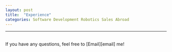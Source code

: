 ```yaml
---
layout: post
title:  "Experience"
categories: Software Development Robotics Sales Abroad 
---
```


-----------------------------------------  
  
<br>
If you have any questions, feel free to [Email][email] me!



[email]: mailto:alquinn2@uncg.edu

